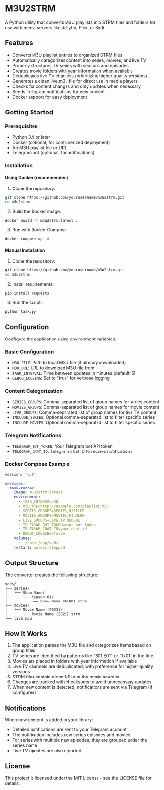 # M3U2STRM

A Python utility that converts M3U playlists into STRM files and folders for use with media servers like Jellyfin, Plex, or Kodi.

## Features

- Converts M3U playlist entries to organized STRM files
- Automatically categorizes content into series, movies, and live TV
- Properly structures TV series with seasons and episodes
- Creates movie folders with year information when available
- Deduplicates live TV channels (prioritizing higher quality versions)
- Generates a clean live.m3u file for direct use in media players
- Checks for content changes and only updates when necessary
- Sends Telegram notifications for new content
- Docker support for easy deployment

## Getting Started

### Prerequisites

- Python 3.9 or later
- Docker (optional, for containerized deployment)
- An M3U playlist file or URL
- Telegram bot (optional, for notifications)

### Installation

#### Using Docker (recommended)

1. Clone the repository:
```bash
git clone https://github.com/yourusername/m3u2strm.git
cd m3u2strm
```

2. Build the Docker image:
```bash
docker build -t m3u2strm:latest .
```

3. Run with Docker Compose:
```bash
docker-compose up -d
```

#### Manual Installation

1. Clone the repository:
```bash
git clone https://github.com/yourusername/m3u2strm.git
cd m3u2strm
```

2. Install requirements:
```bash
pip install requests
```

3. Run the script:
```bash
python task.py
```

## Configuration

Configure the application using environment variables:

### Basic Configuration

- `M3U_FILE`: Path to local M3U file (if already downloaded)
- `M3U_URL`: URL to download M3U file from
- `TASK_INTERVAL`: Time between updates in minutes (default: 5)
- `DEBUG_LOGGING`: Set to "true" for verbose logging

### Content Categorization

- `SERIES_GROUPS`: Comma-separated list of group names for series content
- `MOVIES_GROUPS`: Comma-separated list of group names for movie content 
- `LIVE_GROUPS`: Comma-separated list of group names for live TV content
- `INCLUDE_SERIES`: Optional comma-separated list to filter specific series
- `INCLUDE_MOVIES`: Optional comma-separated list to filter specific series

### Telegram Notifications

- `TELEGRAM_BOT_TOKEN`: Your Telegram bot API token
- `TELEGRAM_CHAT_ID`: Telegram chat ID to receive notifications

### Docker Compose Example

```yaml
version: '3.8'

services:
  task-runner:
    image: m3u2strm:latest
    environment:
      - TASK_INTERVAL=30
      - M3U_URL=http://example.com/playlist.m3u
      - SERIES_GROUPS=SERIES,DIZILER
      - MOVIES_GROUPS=MOVIES,FILMLER
      - LIVE_GROUPS=LIVE,TV,ULUSAL
      - TELEGRAM_BOT_TOKEN=your_bot_token
      - TELEGRAM_CHAT_ID=your_chat_id
      - DEBUG_LOGGING=false
    volumes:
      - ./data:/app/vods
    restart: unless-stopped
```

## Output Structure

The converter creates the following structure:

```
vods/
├── series/
│   └── Show Name/
│       └── Season 01/
│           └── Show Name S01E01.strm
├── movies/
│   └── Movie Name (2023)/
│       └── Movie Name (2023).strm
└── live.m3u
```

## How It Works

1. The application parses the M3U file and categorizes items based on group titles
2. TV series are identified by patterns like "S01 E01" or "1x01" in the title
3. Movies are placed in folders with year information if available
4. Live TV channels are deduplicated, with preference for higher quality versions
5. STRM files contain direct URLs to the media sources
6. Changes are tracked with checksums to avoid unnecessary updates
7. When new content is detected, notifications are sent via Telegram (if configured)

## Notifications

When new content is added to your library:
- Detailed notifications are sent to your Telegram account
- The notification includes new series episodes and movies
- For series with multiple new episodes, they are grouped under the series name
- Live TV updates are also reported

## License

This project is licensed under the MIT License - see the LICENSE file for details.
